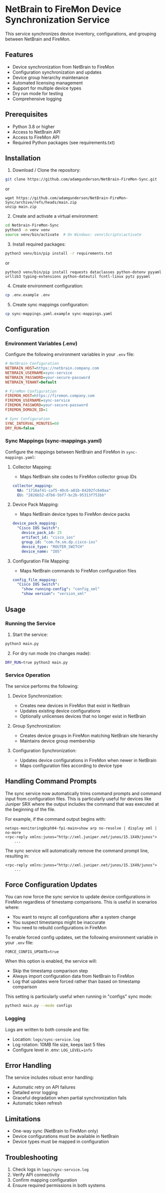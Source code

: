 # NetBrain to FireMon Device Synchronization Service

This service synchronizes device inventory, configurations, and grouping between NetBrain and FireMon.

## Features

- Device synchronization from NetBrain to FireMon
- Configuration synchronization and updates
- Device group hierarchy maintenance
- Automated licensing management
- Support for multiple device types
- Dry run mode for testing
- Comprehensive logging

## Prerequisites

- Python 3.8 or higher
- Access to NetBrain API
- Access to FireMon API
- Required Python packages (see requirements.txt)

## Installation

1. Download / Clone the repository:
```bash
git clone https://github.com/adamgunderson/NetBrain-FireMon-Sync.git
```
or
```
wget https://github.com/adamgunderson/NetBrain-FireMon-Sync/archive/refs/heads/main.zip
unzip main.zip
```

2. Create and activate a virtual environment:
```bash
cd Netbrain-FireMon-Sync
python3 -m venv venv
source venv/bin/activate  # On Windows: venv\Scripts\activate
```

3. Install required packages:
```bash
python3 venv/bin/pip install -r requirements.txt
```
or
```
python3 venv/bin/pip install requests dataclasses python-dotenv pyyaml urllib3 typing-extensions python-dateutil fcntl-linux pytz pyyaml
```

4. Create environment configuration:
```bash
cp .env.example .env
```

5. Create sync mappings configuration:
```bash
cp sync-mappings.yaml.example sync-mappings.yaml
```

## Configuration

### Environment Variables (.env)

Configure the following environment variables in your `.env` file:

```ini
# NetBrain Configuration
NETBRAIN_HOST=https://netbrain.company.com
NETBRAIN_USERNAME=sync-service
NETBRAIN_PASSWORD=your-secure-password
NETBRAIN_TENANT=Default

# FireMon Configuration
FIREMON_HOST=https://firemon.company.com
FIREMON_USERNAME=sync-service
FIREMON_PASSWORD=your-secure-password
FIREMON_DOMAIN_ID=1

# Sync Configuration
SYNC_INTERVAL_MINUTES=60
DRY_RUN=false
```

### Sync Mappings (sync-mappings.yaml)

Configure the mappings between NetBrain and FireMon in `sync-mappings.yaml`:

1. Collector Mapping:
   - Maps NetBrain site codes to FireMon collector group IDs
   ```yaml
   collector_mapping:
     NA: "1716af41-caf5-40c6-a81b-84202fc640aa"
     EU: "2826b52-d7b6-5bf7-bc2b-95313f751bb"
   ```

2. Device Pack Mapping:
   - Maps NetBrain device types to FireMon device packs
   ```yaml
   device_pack_mapping:
     "Cisco IOS Switch":
       device_pack_id: 25
       artifact_id: "cisco_ios"
       group_id: "com.fm.sm.dp.cisco-ios"
       device_type: "ROUTER_SWITCH"
       device_name: "IOS"
   ```

3. Configuration File Mapping:
   - Maps NetBrain commands to FireMon configuration files
   ```yaml
   config_file_mapping:
     "Cisco IOS Switch":
       "show running-config": "config_xml"
       "show version": "version_xml"
   ```

## Usage

### Running the Service

1. Start the service:
```bash
python3 main.py
```

2. For dry run mode (no changes made):
```bash
DRY_RUN=true python3 main.py
```

### Service Operation

The service performs the following:

1. Device Synchronization:
   - Creates new devices in FireMon that exist in NetBrain
   - Updates existing device configurations
   - Optionally unlicenses devices that no longer exist in NetBrain

2. Group Synchronization:
   - Creates device groups in FireMon matching NetBrain site hierarchy
   - Maintains device group membership

3. Configuration Synchronization:
   - Updates device configurations in FireMon when newer in NetBrain
   - Maps configuration files according to device type

## Handling Command Prompts

The sync service now automatically trims command prompts and command input from configuration files. This is particularly useful for devices like Juniper SRX where the output includes the command that was executed at the beginning of the file.

For example, if the command output begins with:
```
netops-monitoring@cph04-fpi-main>show arp no-resolve | display xml | no-more
<rpc-reply xmlns:junos="http://xml.juniper.net/junos/15.1X49/junos">
    ...
```

The sync service will automatically remove the command prompt line, resulting in:
```
<rpc-reply xmlns:junos="http://xml.juniper.net/junos/15.1X49/junos">
    ...
```

## Force Configuration Updates

You can now force the sync service to update device configurations in FireMon regardless of timestamp comparisons. This is useful in scenarios where:
- You want to resync all configurations after a system change
- You suspect timestamps might be inaccurate
- You need to rebuild configurations in FireMon

To enable forced config updates, set the following environment variable in your `.env` file:
```
FORCE_CONFIG_UPDATE=true
```

When this option is enabled, the service will:
- Skip the timestamp comparison step
- Always import configuration data from NetBrain to FireMon
- Log that updates were forced rather than based on timestamp comparison

This setting is particularly useful when running in "configs" sync mode:
```bash
python3 main.py --mode configs
```

### Logging

Logs are written to both console and file:
- Location: `logs/sync-service.log`
- Log rotation: 10MB file size, keeps last 5 files
- Configure level in .env: `LOG_LEVEL=info`

## Error Handling

The service includes robust error handling:
- Automatic retry on API failures
- Detailed error logging
- Graceful degradation when partial synchronization fails
- Automatic token refresh

## Limitations

- One-way sync (NetBrain to FireMon only)
- Device configurations must be available in NetBrain
- Device types must be mapped in configuration

## Troubleshooting

1. Check logs in `logs/sync-service.log`
2. Verify API connectivity
3. Confirm mapping configuration
4. Ensure required permissions in both systems
